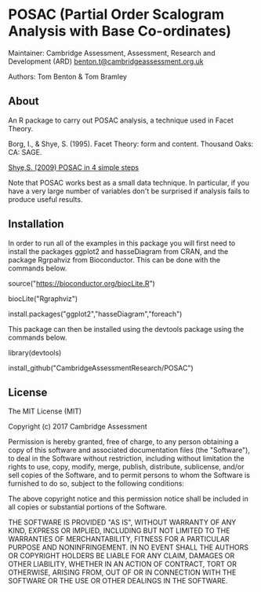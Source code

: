 # POSAC (Partial Order Scalogram Analysis with Base Co-ordinates)

Maintainer: Cambridge Assessment, Assessment, Research and Development (ARD) <benton.t@cambridgeassessment.org.uk>

Authors: Tom Benton & Tom Bramley

## About

An R package to carry out POSAC analysis, a technique used in Facet Theory.

Borg, I., & Shye, S. (1995). Facet Theory: form and content. Thousand Oaks: CA: SAGE.

[Shye,S. (2009) POSAC in 4 simple steps](https://www.researchgate.net/profile/Samuel_Shye/publication/263932933_PARTIAL_ORDER_SCALOGRAM_ANALYSIS_BY_COORDINATES_POSAC_AS_A_FACET_THEORY_MEASUREMENT_PROCEDURE_HOW_TO_DO_POSAC_IN_FOUR_SIMPLE_STEPS/links/0a85e53c638c645503000000.pdf)

Note that POSAC works best as a small data technique. In particular, if you have a very large number of variables 
don't be surprised if analysis fails to produce useful results.

## Installation

In order to run all of the examples in this package you will first need to install the packages ggplot2 and hasseDiagram from CRAN, and the package Rgrpahviz from Bioconductor. This can be done with the commands below.

source("https://bioconductor.org/biocLite.R")

biocLite("Rgraphviz")

install.packages("ggplot2","hasseDiagram","foreach")

This package can then be installed using the devtools package using the commands below.



library(devtools)



install_github("CambridgeAssessmentResearch/POSAC")


## License

The MIT License (MIT)

Copyright (c) 2017 Cambridge Assessment

Permission is hereby granted, free of charge, to any person obtaining a copy
of this software and associated documentation files (the "Software"), to deal
in the Software without restriction, including without limitation the rights
to use, copy, modify, merge, publish, distribute, sublicense, and/or sell
copies of the Software, and to permit persons to whom the Software is
furnished to do so, subject to the following conditions:

The above copyright notice and this permission notice shall be included in
all copies or substantial portions of the Software.

THE SOFTWARE IS PROVIDED "AS IS", WITHOUT WARRANTY OF ANY KIND, EXPRESS OR
IMPLIED, INCLUDING BUT NOT LIMITED TO THE WARRANTIES OF MERCHANTABILITY,
FITNESS FOR A PARTICULAR PURPOSE AND NONINFRINGEMENT. IN NO EVENT SHALL THE
AUTHORS OR COPYRIGHT HOLDERS BE LIABLE FOR ANY CLAIM, DAMAGES OR OTHER
LIABILITY, WHETHER IN AN ACTION OF CONTRACT, TORT OR OTHERWISE, ARISING FROM,
OUT OF OR IN CONNECTION WITH THE SOFTWARE OR THE USE OR OTHER DEALINGS IN
THE SOFTWARE.
